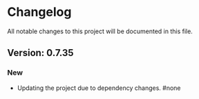 # Changelog

All notable changes to this project will be documented in this file.

## Version: 0.7.35

### New
 - Updating the project due to dependency changes. #none



